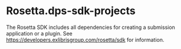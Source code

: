 # Rosetta.dps-sdk-projects
The Rosetta SDK includes all dependencies for creating a submission application or a plugin.
See https://developers.exlibrisgroup.com/rosetta/sdk for information.
